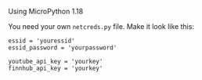 Using MicroPython 1.18

You need your own `netcreds.py` file. Make it look like this:

```
essid = 'youressid'
essid_password = 'yourpassword'

youtube_api_key = 'yourkey'
finnhub_api_key = 'yourkey'

```

